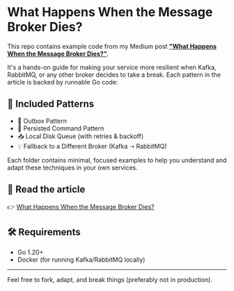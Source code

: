 # What Happens When the Message Broker Dies?

This repo contains example code from my Medium post [**"What Happens When the Message Broker Dies?"**](https://medium.com/@dmytro.misik/what-happens-when-the-message-broker-dies-e5b9b8550b33).

It's a hands-on guide for making your service more resilient when Kafka, RabbitMQ, or any other broker decides to take a break. Each pattern in the article is backed by runnable Go code:

## 🧪 Included Patterns

- 🧱 Outbox Pattern  
- 📝 Persisted Command Pattern  
- 📥 Local Disk Queue (with retries & backoff)  
- 💡 Fallback to a Different Broker (Kafka ➝ RabbitMQ)

Each folder contains minimal, focused examples to help you understand and adapt these techniques in your own services.

## 📖 Read the article

👉 [What Happens When the Message Broker Dies?](https://medium.com/@dmytro.misik/what-happens-when-the-message-broker-dies-e5b9b8550b33)

## 🛠 Requirements

- Go 1.20+
- Docker (for running Kafka/RabbitMQ locally)

---

Feel free to fork, adapt, and break things (preferably not in production).
